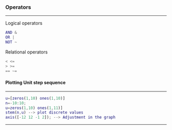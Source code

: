 ### Operators

---

Logical operators

```matlab
AND &
OR |
NOT ~
```

Relational operators

```matlab
< <=
> >=
== ~=
```

#### Plotting Unit step sequence

---

```matlab
u=[zeros(1,10) ones(1,10)]
n=-10:10;
u=zeros(1,10) ones(1,11)]
stem(n,u) --> plot discrete values
axis([-12 12 -1 2]); --> Adjustment in the graph
```

---
